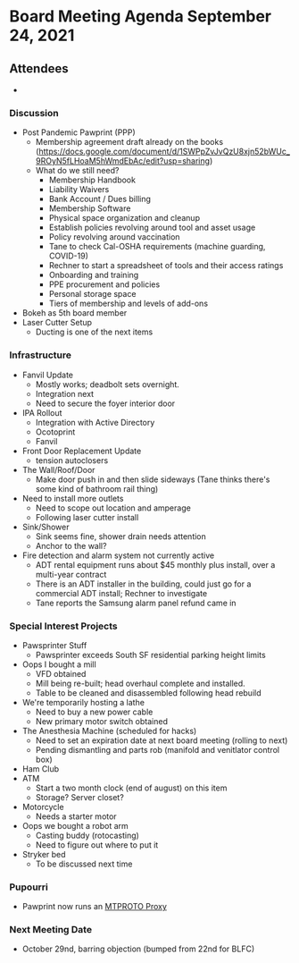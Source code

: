 # Board Meeting Agenda September 24, 2021

## Attendees
- 

### Discussion
- Post Pandemic Pawprint (PPP)
  - Membership agreement draft already on the books (https://docs.google.com/document/d/1SWPpZvJvQzU8xjn52bWUc_9ROyN5fLHoaM5hWmdEbAc/edit?usp=sharing)
  - What do we still need?
    - Membership Handbook
    - Liability Waivers
    - Bank Account / Dues billing
    - Membership Software
    - Physical space organization and cleanup
    - Establish policies revolving around tool and asset usage
    - Policy revolving around vaccination
    - Tane to check Cal-OSHA requirements (machine guarding, COVID-19)
    - Rechner to start a spreadsheet of tools and their access ratings
    - Onboarding and training
    - PPE procurement and policies
    - Personal storage space 
    - Tiers of membership and levels of add-ons
- Bokeh as 5th board member
- Laser Cutter Setup
  - Ducting is one of the next items

### Infrastructure
- Fanvil Update
  - Mostly works; deadbolt sets overnight. 
  - Integration next
  - Need to secure the foyer interior door
- IPA Rollout
  - Integration with Active Directory
  - Ocotoprint
  - Fanvil
- Front Door Replacement Update
    - tension autoclosers
- The Wall/Roof/Door
  - Make door push in and then slide sideways (Tane thinks there's some kind of bathroom rail thing)
- Need to install more outlets
  - Need to scope out location and amperage
  - Following laser cutter install
- Sink/Shower
  - Sink seems fine, shower drain needs attention
  - Anchor to the wall?
- Fire detection and alarm system not currently active
  - ADT rental equipment runs about $45 monthly plus install, over a multi-year contract
  - There is an ADT installer in the building, could just go for a commercial ADT install; Rechner to investigate
  - Tane reports the Samsung alarm panel refund came in

### Special Interest Projects
- Pawsprinter Stuff 
  - Pawsprinter exceeds South SF residential parking height limits
- Oops I bought a mill
  - VFD obtained
  - Mill being re-built; head overhaul complete and installed.
  - Table to be cleaned and disassembled following head rebuild 
- We're temporarily hosting a lathe
  - Need to buy a new power cable 
  - New primary motor switch obtained
- The Anesthesia Machine (scheduled for hacks)
  - Need to set an expiration date at next board meeting (rolling to next)
  - Pending dismantling and parts rob (manifold and venitlator control box)
- Ham Club
- ATM
  - Start a two month clock (end of august) on this item
  - Storage? Server closet?
- Motorcycle
  - Needs a starter motor
- Oops we bought a robot arm
  - Casting buddy (rotocasting)
  - Need to figure out where to put it
- Stryker bed
  - To be discussed next time

### Pupourri
- Pawprint now runs an [MTPROTO Proxy](https://t.me/proxy?server=wan1.pawprint.space&port=8443&secret=a564e07a0331b5df282a09b538bdac03)

### Next Meeting Date
- October 29nd, barring objection (bumped from 22nd for BLFC)
